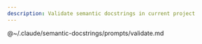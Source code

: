 ```yaml
---
description: Validate semantic docstrings in current project
---
```


@~/.claude/semantic-docstrings/prompts/validate.md
